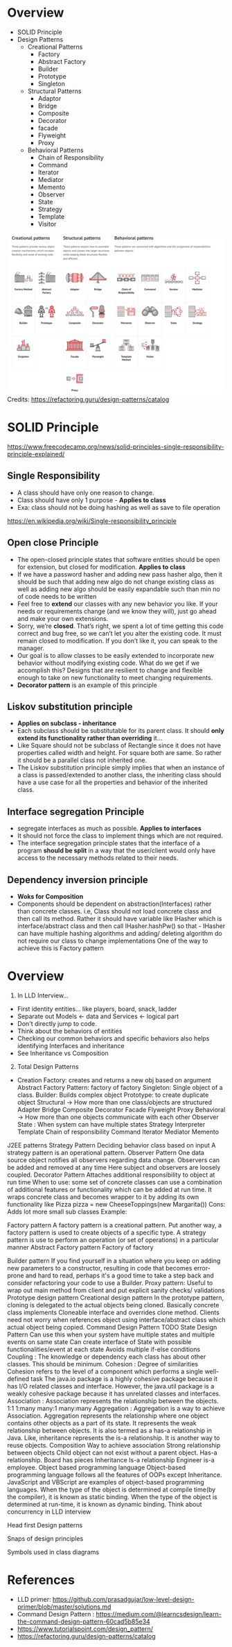 # Overview
* SOLID Principle
* Design Patterns
    * Creational Patterns
        * Factory
        * Abstract Factory
        * Builder
        * Prototype
        * Singleton
    * Structural Patterns
        * Adaptor
        * Bridge
        * Composite
        * Decorator
        * facade
        * Flyweight
        * Proxy
    * Behavioral Patterns
        * Chain of Responsibility
        * Command
        * Iterator
        * Mediator
        * Memento
        * Observer
        * State
        * Strategy
        * Template
        * Visitor

![Alt text](./assets/images/design-patterns.png)
Credits: https://refactoring.guru/design-patterns/catalog

# SOLID Principle
https://www.freecodecamp.org/news/solid-principles-single-responsibility-principle-explained/

## Single Responsibility
- A class should have only one reason to change. 
- Class should have only 1 purpose - **Applies to class**
- Exa: class should not be doing hashing as well as save to file operation

https://en.wikipedia.org/wiki/Single-responsibility_principle

## Open close Principle
- The open-closed principle states that software entities should be open for extension, but closed for modification.  **Applies to class**
- If we have a password hasher and adding new pass hasher algo, then it should be such that adding new algo do not change existing class as well as adding new algo should be easily expandable such than min no of code needs to be written
- Feel free to **extend** our classes with any new behavior you like. If your needs or requirements change (and we know they will), just go ahead and make your own extensions.
- Sorry, we’re **closed**. That’s right, we spent a lot of time getting this code correct and bug free, so we can’t let you alter the existing code. It must remain closed to modification. If you don’t like it, you can speak to the manager.
- Our goal is to allow classes to be easily extended to incorporate new behavior without modifying existing code. What do we get if we accomplish this? Designs that are resilient to change and flexible enough to take on new functionality to meet changing requirements.
- **Decorator pattern** is an example of  this principle


## Liskov substitution principle
- **Applies on subclass - inheritance**
- Each subclass should be substitutable for its parent class. It should **only extend its functionality rather than overriding** it…
- Like Square should not be subclass of Rectangle since it does not have properties called width and height. For square both are same. So rather it should be a parallel class not inherited one.
- The Liskov substitution principle simply implies that when an instance of a class is passed/extended to another class, the inheriting class should have a use case for all the properties and behavior of the inherited class.

## Interface segregation Principle
- segregate interfaces as much as possible. **Applies to interfaces**
- It should not force the class to implement things which are not required.
- The interface segregation principle states that the interface of a program **should be split** in a way that the user/client would only have access to the necessary methods related to their needs.

## Dependency inversion principle
- **Woks for Composition**
- Components should be dependent on abstraction(Interfaces) rather than concrete classes. i.e, Class should not load concrete class and then call its method. Rather it should have variable like IHasher which is interface/abstract class and then call IHasher.hashPw() so that - IHasher can have multiple hashing algorithms and adding/ deleting algorithm do not require our class to change implementations
One of the way to achieve this is Factory pattern


# Overview
1. In LLD Interview…
- First identity entities… like players, board, snack, ladder
- Separate out Models ← data and Services ← logical part
- Don't directly jump to code.
- Think about the behaviors of entities
- Checking our common behaviors and specific behaviors also helps identifying Interfaces and inheritance
- See Inheritance vs Composition

2. Total Design Patterns
- Creation
Factory: creates and returns a new obj based on argument
Abstract Factory Pattern: factory of factory
Singleton: Single object of a class. 
Builder: Builds complex object 
Prototype: to create duplicate object
Structural → How more than one class/objects are structured
Adapter
Bridge
Composite
Decorator
Facade
Flyweight
Proxy
Behavioral → How more than one objects communicate with each other
Observer
State : When system can have multiple states
Strategy
Interpreter
Template
Chain of responsibility
Command
Iterator
Mediator
Memento

J2EE patterns
Strategy Pattern
Deciding behavior class based on input
A strategy pattern is an operational pattern.
Observer Pattern
One data source object notifies all observers regarding data change. Observers can be added and removed at any time
Here subject and observers are loosely coupled.
Decorator Pattern
Attaches additional responsibility to object at run time
When to use: some set of concrete classes can use a combination of additional features or functionality which can be added at run time.
It wraps concrete class and becomes wrapper to it by adding its own functionality like 
Pizza pizza = new CheeseToppings(new Margarita())
Cons: Adds lot more small sub classes
Example:

Factory pattern
A factory pattern is a creational pattern. Put another way, a factory pattern is used to create objects of a specific type. A strategy pattern is use to perform an operation (or set of operations) in a particular manner
Abstract Factory pattern 
Factory of factory


Builder pattern
If you find yourself in a situation where you keep on adding new parameters to a constructor, resulting in code that becomes error-prone and hard to read, perhaps it's a good time to take a step back and consider refactoring your code to use a Builder.
Proxy pattern:
Useful to wrap out main method from client and put explicit sanity checks/ validations
Prototype design pattern
Creational design pattern
In the prototype pattern, cloning is delegated to the actual objects being cloned.
Basically concrete class implements Cloneable interface and overrides clone method.
Clients need not worry when references object using interface/abstract class which actual object being copied. 
Command Design Pattern
TODO
State Design Pattern
Can use this when your system have multiple states and multiple events on same state
Can create interface of State with possible functionalities/event at each state
Avoids multiple if-else conditions
Coupling : The knowledge or dependency each class has about other classes. This should be minimum. 
Cohesion : Degree of similarities
Cohesion refers to the level of a component which performs a single well-defined task
The java.io package is a highly cohesive package because it has I/O related classes and interface. However, the java.util package is a weakly cohesive package because it has unrelated classes and interfaces.
Association : Association represents the relationship between the objects.
1:1
1:many
many:1
many:many
Aggregation : Aggregation is a way to achieve Association. Aggregation represents the relationship where one object contains other objects as a part of its state. 
It represents the weak relationship between objects.
It is also termed as a has-a relationship in Java. 
Like, inheritance represents the is-a relationship. It is another way to reuse objects.
Composition
Way to achieve association
Strong relationship between objects
Child object can not exist without a parent object.
Has-a relationship. Board has pieces
Inheritance
Is-a relationship
Engineer is-a employee.
Object based programming language
Object-based programming language follows all the features of OOPs except Inheritance. JavaScript and VBScript are examples of object-based programming languages.
When the type of the object is determined at compile time(by the compiler), it is known as static binding.
When the type of the object is determined at run-time, it is known as dynamic binding.
Think about concurrency in LLD interview




Head first Design patterns 


Snaps of design principles











Symbols used in class diagrams



# References
- LLD primer: https://github.com/prasadgujar/low-level-design-primer/blob/master/solutions.md
- Command Design Pattern : https://medium.com/@learncsdesign/learn-the-command-design-pattern-60cad5b85e34
- https://www.tutorialspoint.com/design_pattern/
- https://refactoring.guru/design-patterns/catalog




